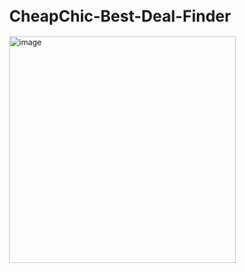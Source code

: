# CheapChic-Best-Deal-Finder
    
<img width="408" alt="image" src="https://github.com/avik26/CheapChic-Best-Deal-Finder/assets/130585622/4c773562-23c6-4a34-9663-e9d9254efbb3">
